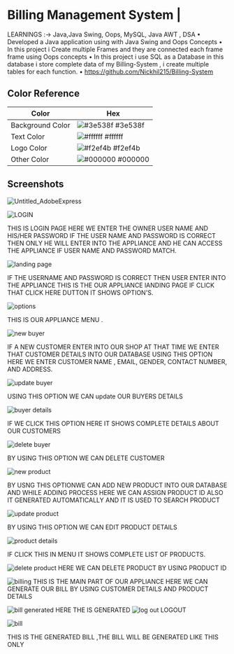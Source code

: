 
# Billing Management System |
LEARNINGS :-> Java,Java Swing, Oops, MySQL, Java AWT , DSA
• Developed a Java application using with Java Swing and Oops Concepts
• In this project i Create multiple Frames and they are connected each frame frame using Oops concepts
• In this project i use SQL as a Database in this database i store complete data of my Billing-System , i create
multiple tables for each function.
• https://github.com/Nickhil215/Billing-System


## Color Reference

| Color             | Hex                                                                |
| ----------------- | ------------------------------------------------------------------ |
| Background Color | ![#3e538f](https://via.placeholder.com/10x10/3e538f/3e538f) #3e538f |
| Text Color | ![#ffffff](https://via.placeholder.com/10x10/ffffff/ffffff) #ffffff |
| Logo Color | ![#f2ef4b](https://via.placeholder.com/10x10/f2ef4b/f2ef4b) #f2ef4b |
| Other Color | ![#000000](https://via.placeholder.com/10x10/000000/000000) #000000 |


## Screenshots

![Untitled_AdobeExpress](https://user-images.githubusercontent.com/105160327/216155795-b502e403-49a6-43a1-a9cf-dc6b86b4a87a.gif)


![LOGIN](https://user-images.githubusercontent.com/105160327/216158049-04095c99-8a29-4699-96d7-4d8c166b98dd.jpg)

THIS IS LOGIN PAGE HERE WE ENTER THE OWNER USER NAME AND HIS/HER PASSWORD IF THE USER NAME AND PASSWORD IS CORRECT THEN ONLY HE WILL ENTER INTO THE APPLIANCE AND HE CAN ACCESS THE APPLIANCE IF USER NAME AND PASSWORD MATCH.


![landing page](https://user-images.githubusercontent.com/105160327/216158243-9f575b0b-949f-403f-aa88-6c31f69efaad.jpg)

IF THE USERNAME AND PASSWORD IS CORRECT THEN USER ENTER INTO THE APPLIANCE THIS IS THE OUR APPLIANCE lANDING PAGE IF CLICK THAT CLICK HERE DUTTON IT SHOWS OPTION'S.

![options](https://user-images.githubusercontent.com/105160327/216158309-992e1420-91cb-4532-a32d-d2207e2d2fef.jpg)

  THIS IS OUR APPLIANCE MENU .

![new buyer](https://user-images.githubusercontent.com/105160327/216158439-44010380-916a-46cf-8bf7-58dcbbf368d6.jpg)

IF A NEW CUSTOMER ENTER INTO OUR SHOP AT THAT TIME WE ENTER THAT CUSTOMER DETAILS INTO OUR DATABASE  USING THIS OPTION HERE WE ENTER CUSTOMER NAME , EMAIL, GENDER, CONTACT NUMBER, AND ADDRESS.

![update buyer](https://user-images.githubusercontent.com/105160327/216158444-94701606-f759-4c32-a095-5adfe464c3f6.jpg)

USING THIS OPTION WE CAN update OUR BUYERS  DETAILS

![buyer details ](https://user-images.githubusercontent.com/105160327/216158447-3c60874c-d30c-460b-867b-1aafb75ce76f.jpg)

IF WE CLICK THIS OPTION HERE IT SHOWS COMPLETE DETAILS ABOUT  OUR CUSTOMERS

![delete buyer](https://user-images.githubusercontent.com/105160327/216158397-48493f79-2d3a-42e2-8112-3e8b0709af99.jpg)

BY USING THIS OPTION  WE CAN DELETE CUSTOMER 

![new product](https://user-images.githubusercontent.com/105160327/216158409-8feef70a-27f3-4374-8723-2e6b63b64185.jpg)
 
 BY USNG THIS OPTIONWE CAN ADD NEW PRODUCT INTO OUR DATABASE AND WHILE ADDING PROCESS HERE WE CAN ASSIGN PRODUCT ID ALSO IT GENERATED AUTOMATICALLY AND IT IS USED TO SEARCH PRODUCT 

![update product](https://user-images.githubusercontent.com/105160327/216158412-b3e87bb0-7210-456f-b9e5-330e1fe6f46b.jpg)

BY USING THIS OPTION WE CAN EDIT PRODUCT DETAILS 

![product details ](https://user-images.githubusercontent.com/105160327/216158419-d9828fdb-fa69-497d-87b4-644f6cd426aa.jpg)

IF CLICK THIS IN MENU IT SHOWS COMPLETE LIST OF PRODUCTS.

![delete product](https://user-images.githubusercontent.com/105160327/216158422-5388a4ce-1a75-44b3-91eb-f7fb9b4640a2.jpg)
 HERE WE CAN DELETE PRODUCT BY USING PRODUCT ID 

![billing](https://user-images.githubusercontent.com/105160327/216158424-d71337e8-f67d-4cf7-b65e-a695549e98ca.jpg)
THIS IS THE MAIN PART OF OUR APPLIANCE HERE WE CAN GENERATE OUR BILL BY USING CUSTOMER DETAILS AND PRODUCT DETAILS 

![bill generated ](https://user-images.githubusercontent.com/105160327/216158427-57d907a5-c487-4a3d-b419-7c0e51f2a766.jpg)
HERE THE IS GENERATED
![log out](https://user-images.githubusercontent.com/105160327/216158428-ac7ab6fe-c48b-4e5a-b024-4a0bcce3b7fd.jpg)
LOGOUT

![bill](https://user-images.githubusercontent.com/105160327/216158436-9b452ed7-16d4-48eb-a6c4-06c32377da95.jpg)



THIS IS THE GENERATED BILL ,THE BILL WILL BE GENERATED LIKE THIS ONLY 